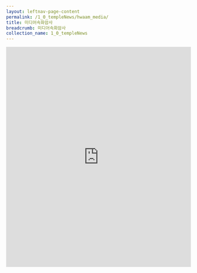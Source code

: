 ```yaml
---
layout: leftnav-page-content
permalink: /1_0_templeNews/hwaam_media/
title: 미디어속화암사
breadcrumb: 미디어속화암사
collection_name: 1_0_templeNews
---
```



<iframe width="100%"
        height="600"
        src="https://m.cafe.naver.com/ca-fe/web/cafes/29963936/menus/26"
        frameborder="0"
        allow="autoplay; encrypted-media"
        allowfullscreen></iframe>

<!--
<iframe width="100%"
        height="600"
        src="https://m.cafe.naver.com/ca-fe/hwaamsa?iframe_url=%2FArticleList.nhn%3Fsearch.clubid%3D29963936"
        frameborder="0"
        allow="autoplay; encrypted-media"
        allowfullscreen></iframe>
        --->
